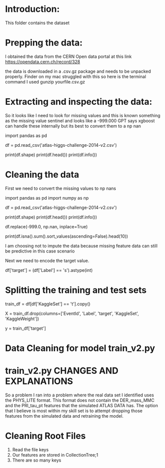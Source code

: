 # Introduction:
This folder contains the dataset 

# Prepping the data: 

I obtained the data from the CERN Open data portal at this link https://opendata.cern.ch/record/328 

the data is downloaded in a .csv.gz package and needs to be unpacked properly. Finder on my mac struggled with this so here is the terminal command I used gunzip yourfile.csv.gz

# Extracting and inspecting the data:

So it looks like I need to look for missing values and this is known something as the missing value sentinel and looks like a -999.000 GPT says xgboost can handle these internally but its best to convert them to a np nan

import pandas as pd

<!-- # A pandas datafram is a pandas version of a table -->
df = pd.read_csv('atlas-higgs-challenge-2014-v2.csv')

print(df.shape)
print(df.head())
print(df.info())

# Cleaning the data

First we need to convert the missing values to np nans

import pandas as pd
import numpy as np

<!-- # A pandas dataframe is a pandas version of a table -->
df = pd.read_csv('atlas-higgs-challenge-2014-v2.csv')

print(df.shape)
print(df.head())
print(df.info())

<!-- # the parameters mean replace all -999.0 with a np nan inplace in the dataframe so it does not return a copy -->
df.replace(-999.0, np.nan, inplace=True)

<!-- # sums up, sorts the data beforehand, and reports the top 10 columns with missing numbers -->
print(df.isna().sum().sort_values(ascending=False).head(10))

I am choosing not to impute the data because missing feature data can still be predictive in this case scenario 

Next we need to encode the target value.

<!-- so this creates a new column called target and sets it equal to the dataframe value from label. If 's' is true then it sets target to one -->
df['target'] = (df['Label'] == 's').astype(int)

# Splitting the training and test sets

<!-- so this creates a dataframe for training if the original dataframe column value kaggle set is == to t for train. The df['KaggleSet'] == 't' spits out a boolean series of values and then df of that snags all the df values where that is true. This is called pandas row filtering boolean mask-->
train_df = df[df['KaggleSet'] == 't'].copy()

<!--Now we need to setup our features and target. This sets two values equal to to dataframes corresponding to the input fetures and the target answer -->

X = train_df.drop(columns=['EventId', 'Label', 'target', 'KaggleSet', 'KaggleWeight'])

y = train_df['target']

# Data Cleaning for model train_v2.py

# train_v2.py CHANGES AND EXPLANATIONS

So a problem I ran into a problem where the real data set I identified uses the PHYS_LITE format. This format does not contain the DER_mass_MMC and the PRI_tau_pt features that the simulated ATLAS DATA has. The option that I believe is most within my skill set is to attempt dropping those features from the simulated data and retraining the model.

# Cleaning Root Files

1. Read the file keys
2. Our features are stored in CollectionTree;1
3. There are so many keys

